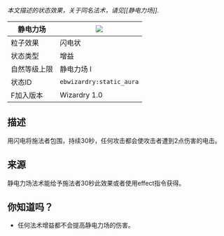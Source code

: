 _本文描述的状态效果，关于同名法术，请见[[静电力场]]._

| 静电力场 | ![](https://github.com/Electroblob77/Wizardry/blob/1.12.2/src/main/resources/assets/ebwizardry/textures/gui/potion_icon_static_aura.png) |
| --- | --- |
| 粒子效果 | 闪电状 |
| 状态类型 | 增益 |
| 自然等级上限 | 静电力场 I |
| 状态ID | `ebwizardry:static_aura` |
| F加入版本 | Wizardry 1.0 |

## 描述
用闪电将施法者包围，持续30秒，任何攻击都会使攻击者遭到2点伤害的电击。

## 来源
静电力场法术能给予施法者30秒此效果或者使用effect指令获得。

## 你知道吗？
- 任何法术增益都不会提高静电力场的伤害。
